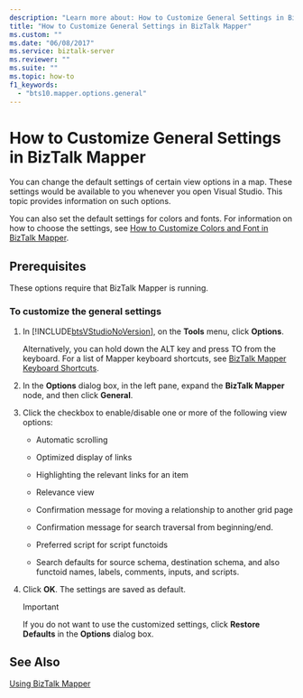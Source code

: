 ```yaml
---
description: "Learn more about: How to Customize General Settings in BizTalk Mapper"
title: "How to Customize General Settings in BizTalk Mapper"
ms.custom: ""
ms.date: "06/08/2017"
ms.service: biztalk-server
ms.reviewer: ""
ms.suite: ""
ms.topic: how-to
f1_keywords: 
  - "bts10.mapper.options.general"
---
```

# How to Customize General Settings in BizTalk Mapper
You can change the default settings of certain view options in a map. These settings would be available to you whenever you open Visual Studio. This topic provides information on such options.  
  
 You can also set the default settings for colors and fonts. For information on how to choose the settings, see [How to Customize Colors and Font in BizTalk Mapper](../core/how-to-customize-colors-and-font-in-biztalk-mapper.md).  
  
## Prerequisites  
 These options require that BizTalk Mapper is running.  
  
### To customize the general settings  
  
1. In [!INCLUDE[btsVStudioNoVersion](../includes/btsvstudionoversion-md.md)], on the **Tools** menu, click **Options**.  
  
    Alternatively, you can hold down the ALT key and press TO from the keyboard. For a list of Mapper keyboard shortcuts, see [BizTalk Mapper Keyboard Shortcuts](../core/biztalk-mapper-keyboard-shortcuts.md).  
  
2. In the **Options** dialog box, in the left pane, expand the **BizTalk Mapper** node, and then click **General**.  
  
3. Click the checkbox to enable/disable one or more of the following view options:  
  
   -   Automatic scrolling  
  
   -   Optimized display of links  
  
   -   Highlighting the relevant links for an item  
  
   -   Relevance view  
  
   -   Confirmation message for moving a relationship to another grid page  
  
   -   Confirmation message for search traversal from beginning/end.  
  
   -   Preferred script for script functoids  
  
   -   Search defaults for source schema, destination schema, and also functoid names, labels, comments, inputs, and scripts.  
  
4. Click **OK**. The settings are saved as default.  
  
   > [!IMPORTANT]
   >  If you do not want to use the customized settings, click **Restore Defaults** in the **Options** dialog box.  
  
## See Also  
 [Using BizTalk Mapper](../core/using-biztalk-mapper.md)
